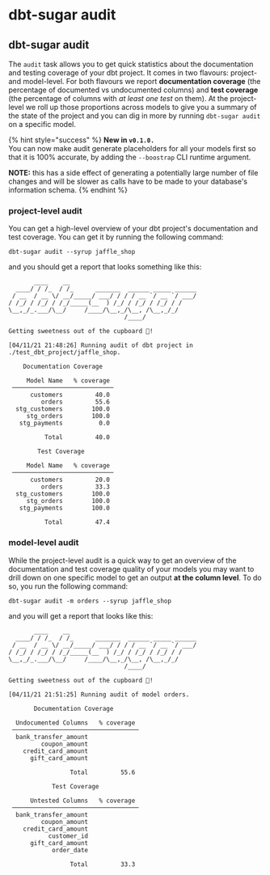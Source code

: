 # dbt-sugar audit

## dbt-sugar audit

The `audit` task allows you to get quick statistics about the documentation and testing coverage of your dbt project. It comes in two flavours: project- and model-level. For both flavours we report **documentation coverage** \(the percentage of documented vs undocumented columns\) and **test coverage** \(the percentage of columns with _at least one test_ on them\). At the project-level we roll up those proportions across models to give you a summary of the state of the project and you can dig in more by running `dbt-sugar audit`  on a specific model.

{% hint style="success" %}
**New in `v0.1.0.`**   
You can now make audit generate placeholders for all your models first so that it is 100% accurate, by adding the `--boostrap` CLI runtime argument. 

**NOTE:** this has a side effect of generating a potentially large number of file changes and will be slower as calls have to be made to your database's information schema.
{% endhint %}

### project-level audit

You can get a high-level overview of your dbt project's documentation and test coverage. You can get it by running the following command:

```text
dbt-sugar audit --syrup jaffle_shop
```

and you should get a report that looks something like this:

```text
       ____    __
  ____/ / /_  / /_      _______  ______ _____ ______
 / __  / __ \/ __/_____/ ___/ / / / __ `/ __ `/ ___/
/ /_/ / /_/ / /_/_____(__  ) /_/ / /_/ / /_/ / /
\__,_/_.___/\__/     /____/\__,_/\__, /\__,_/_/
                                /____/

Getting sweetness out of the cupboard 🍬!

[04/11/21 21:48:26] Running audit of dbt project in ./test_dbt_project/jaffle_shop.

    Documentation Coverage

     Model Name   % coverage
 ────────────────────────────
      customers         40.0
         orders         55.6
  stg_customers        100.0
     stg_orders        100.0
   stg_payments          0.0

          Total         40.0

        Test Coverage

     Model Name   % coverage
 ────────────────────────────
      customers         20.0
         orders         33.3
  stg_customers        100.0
     stg_orders        100.0
   stg_payments        100.0

          Total         47.4
```

### model-level audit

While the project-level audit is a quick way to get an overview of the documentation and test coverage quality of your models you may want to drill down on one specific model to get an output **at the column level**. To do so, you run the following command:

```text
dbt-sugar audit -m orders --syrup jaffle_shop
```

and you will get a report that looks like this:

```text
       ____    __
  ____/ / /_  / /_      _______  ______ _____ ______
 / __  / __ \/ __/_____/ ___/ / / / __ `/ __ `/ ___/
/ /_/ / /_/ / /_/_____(__  ) /_/ / /_/ / /_/ / /
\__,_/_.___/\__/     /____/\__,_/\__, /\__,_/_/
                                /____/

Getting sweetness out of the cupboard 🍬!

[04/11/21 21:51:25] Running audit of model orders.

       Documentation Coverage

  Undocumented Columns   % coverage
 ───────────────────────────────────
  bank_transfer_amount
         coupon_amount
    credit_card_amount
      gift_card_amount

                 Total         55.6

            Test Coverage

      Untested Columns   % coverage
 ───────────────────────────────────
  bank_transfer_amount
         coupon_amount
    credit_card_amount
           customer_id
      gift_card_amount
            order_date

                 Total         33.3
```



